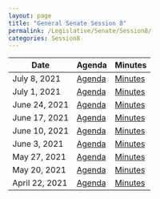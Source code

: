 ```yaml
---
layout: page
title: "General Senate Session 8"
permalink: /Legislative/Senate/Session8/
categories: Session8
---
```


| Date | Agenda | Minutes |
|------|--------|---------|
| July 8, 2021 | [Agenda](/Legislative/Senate/Session8/20210708_Agenda/) | [Minutes](/Legislative/Senate/Session8/20210708_Minutes/) |
| July 1, 2021 | [Agenda](/Legislative/Senate/Session8/20210701_Agenda/) | [Minutes](/Legislative/Senate/Session8/20210701_Minutes/) |
| June 24, 2021 | [Agenda](/Legislative/Senate/Session8/20210624_Agenda/) | [Minutes](/Legislative/Senate/Session8/20210624_Minutes/) |
| June 17, 2021 | [Agenda](/Legislative/Senate/Session8/20210617_Agenda/) | [Minutes](/Legislative/Senate/Session8/20210617_Minutes/) |
| June 10, 2021 | [Agenda](/Legislative/Senate/Session8/20210610_Agenda/) | [Minutes](/Legislative/Senate/Session8/20210610_Minutes/) |
| June 3, 2021 | [Agenda](/Legislative/Senate/Session8/20210603_Agenda/) | [Minutes](/Legislative/Senate/Session8/20210603_Minutes/) |
| May 27, 2021 | [Agenda](/Legislative/Senate/Session8/20210527_Agenda/) | [Minutes](/Legislative/Senate/Session8/20210527_Minutes/) |
| May 20, 2021 | [Agenda](/Legislative/Senate/Session8/20210520_Agenda/) | [Minutes](/Legislative/Senate/Session8/20210520_Minutes/) |
| April 22, 2021 | [Agenda](/Legislative/Senate/Session8/20210422_Agenda/) | [Minutes](/Legislative/Senate/Session8/20210422_Minutes/) |